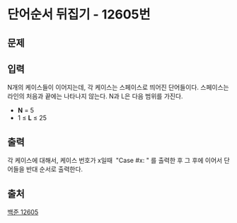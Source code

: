 <h1>단어순서 뒤집기 - 12605번</h1>

<h2>문제</h2>

<h2>입력</h2>

N개의 케이스들이 이어지는데, 각 케이스는 스페이스로 띄어진 단어들이다. 스페이스는 라인의 처음과 끝에는 나타나지 않는다. N과 L은 다음 범위를 가진다.

<ul>

<li><strong>N</strong> = 5</li>

<li>1 ≤ <strong>L</strong> ≤ 25</li>

</ul>

<h2>출력</h2>

각 케이스에 대해서, 케이스 번호가 x일때  "Case #x: " 를 출력한 후 그 후에 이어서 단어들을 반대 순서로 출력한다.

<h2>출처</h2>

[백준 12605](https://www.acmicpc.net/problem/12605)
